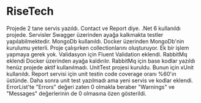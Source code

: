# RiseTech

Projede 2 tane servis yazıldı. Contact ve Report diye.
.Net 6 kullanıldı projede.
Servisler Swagger üzerinden ayağa kalkmakta testler yapılabilmektedir.
MongoDb kullanıldı. Docker üzerinden MongoDb'nin kurulumu yeterli. Proje çalışırken collectionlarını oluşturuyor. Ek bir işlem yapmaya gerek yok.
Validasyon için Fluent Validation eklendi.
RabbitMq eklendi Docker üzerinden ayağa kaldırılır.
RabbitMq için base kodlar yazıldı henüz projede aktif kullanılmadı.
UnitTest projesi kuruldu. Bunun için xUnit kullanıldı. Report servisi için unit testin code coverage oranı %60'ın üstünde. Daha sonra unit test yazılmadı ama yeni servis ve kodlar eklendi.
ErrorList'te "Errors" değeri zaten 0 olmakla beraber "Warnings" ve "Messages" değerlerinin de 0 olmasına özen gösterildi.

